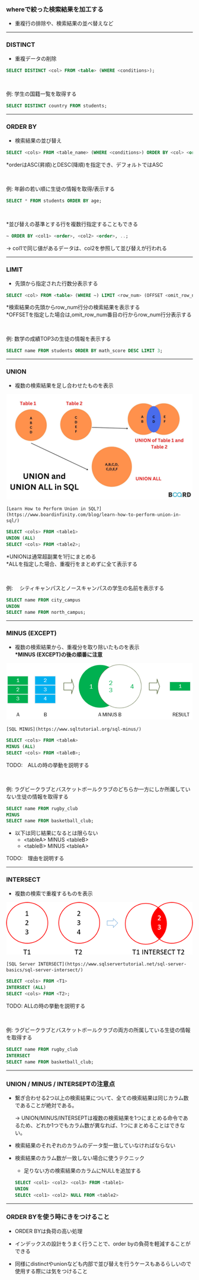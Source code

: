 ### whereで絞った検索結果を加工する

- 重複行の排除や、検索結果の並べ替えなど

---

### DISTINCT  

- 重複データの削除

```sql
SELECT DISTINCT <col> FROM <table> (WHERE <conditions>);
```

<br>

例: 学生の国籍一覧を取得する
```sql
SELECT DISTINCT country FROM students;
```

---

### ORDER BY  

- 検索結果の並び替え

```sql
SELECT <cols> FROM <table_name> (WHERE <conditions>) ORDER BY <col> <order>;
```
*orderはASC(昇順)とDESC(降順)を指定でき、デフォルトではASC

<br>

例: 年齢の若い順に生徒の情報を取得/表示する
```sql
SELECT * FROM students ORDER BY age;
```

<br>

*並び替えの基準とする行を複数行指定することもできる
```sql
~ ORDER BY <col1> <order>, <col2> <order>, ..;
```
-> col1で同じ値があるデータは、col2を参照して並び替えが行われる

----

### LIMIT

- 先頭から指定された行数分表示する

```sql
SELECT <col> FROM <table> (WHERE ~) LIMIT <row_num> (OFFSET <omit_row_num>)
```
*検索結果の先頭からrow_num行分の検索結果を表示する  
*OFFSETを指定した場合は,omit_row_num番目の行からrow_num行分表示する

<br>

例: 数学の成績TOP3の生徒の情報を表示する
```sql
SELECT name FROM students ORDER BY math_score DESC LIMIT 3;
```

---

### UNION

- 複数の検索結果を足し合わせたものを表示
<img src="./img/union.jpg" />

    [Learn How to Perform Union in SQL?](https://www.boardinfinity.com/blog/learn-how-to-perform-union-in-sql/)

```sql
SELECT <cols> FROM <table1> 
UNION (ALL)
SELECT <cols> FROM <table2>;
```
*UNIONは通常超副業を1行にまとめる  
*ALLを指定した場合、重複行をまとめずに全て表示する

<br>

例: 　シティキャンパスとノースキャンパスの学生の名前を表示する

```sql
SELECT name FROM city_campus
UNION
SELECT name FROM north_campus;
```

---

###  MINUS (EXCEPT)

- 複数の検索結果から、重複分を取り除いたものを表示  
    **\*MINUS (EXCEPT)の後の順番に注意**
<img src="./img/minus.png" />

    [SQL MINUS](https://www.sqltutorial.org/sql-minus/)

```sql
SELECT <cols> FROM <tableA>
MINUS (ALL)
SELECT <cols> FROM <tableB>;
```

TODO:　ALLの時の挙動を説明する

<br>

例: ラグビークラブとバスケットボールクラブのどちらか一方にしか所属していない生徒の情報を取得する
```sql
SELECT name FROM rugby_club
MINUS
SELECT name FROM basketball_club;
```

- 以下は同じ結果になるとは限らない
    - \<tableA\> MINUS \<tableB\>
    - \<tableB\> MINUS \<tableA\>

TODO:　理由を説明する

---

### INTERSECT

- 複数の検索で重複するものを表示
<img src="./img/intersept.png" />

    [SQL Server INTERSECT](https://www.sqlservertutorial.net/sql-server-basics/sql-server-intersect/)

```sql
SELECT <cols> FROM <T1>
INTERSECT (ALL)
SELECT <cols> FROM <T2>;
```

TODO: ALLの時の挙動を説明する

<br>

例: ラグビークラブとバスケットボールクラブの両方の所属している生徒の情報を取得する
```sql
SELECT name FROM rugby_club
INTERSECT
SELECT name FROM basketball_club;
```

---

### UNION / MINUS / INTERSEPTの注意点

- 繋ぎ合わせる2つ以上の検索結果について、全ての検索結果は同じカラム数であることが絶対である。

    -> UNION/MINUS/INTERSEPTは複数の検索結果を1つにまとめる命令であるため、どれか1つでもカラム数が異なれば、1つにまとめることはできない。

- 検索結果のそれぞれのカラムのデータ型一致していなければならない

- 検索結果のカラム数が一致しない場合に使うテクニック
    - 足りない方の検索結果のカラムにNULLを追加する  
    ```sql
    SELECT <col1> <col2> <col3> FROM <table1>
    UNION
    SELECt <col1> <col2> NULL FROM <table2>
    ```

---

### ORDER BYを使う時にきをつけること

- ORDER BYは負荷の高い処理

- インデックスの設計をうまく行うことで、order byの負荷を軽減することができる

- 同様にdistinctやunionなども内部で並び替えを行うケースもあるらしいので使用する際には気をつけること